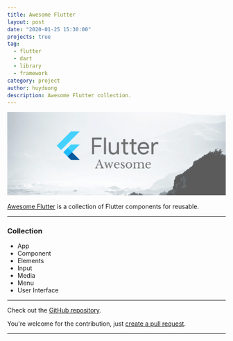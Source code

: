 ```yaml
---
title: Awesome Flutter
layout: post
date: "2020-01-25 15:30:00"
projects: true
tag:
  - flutter
  - dart
  - library
  - framework
category: project
author: huyduong
description: Awesome Flutter collection.
---
```


![Banner](../assets/project/awesome-flutter.png)

<a href="https://github.com/CodePassion-dev/awesome-flutter" target="_blank">Awesome Flutter</a> is a collection of Flutter components for reusable.

---

### Collection

- App
- Component
- Elements
- Input
- Media
- Menu
- User Interface

---

Check out the <a href="https://github.com/CodePassion-dev/awesome-flutter" target="_blank">GitHub repository</a>.

You're welcome for the contribution, just <a href="https://github.com/CodePassion-dev/awesome-flutter/issues" target="_blank">create a pull request</a>.

---
